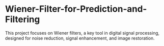 # Wiener-Filter-for-Prediction-and-Filtering
This project focuses on Wiener filters, a key tool in digital signal processing, designed for noise reduction, signal enhancement, and image restoration.
